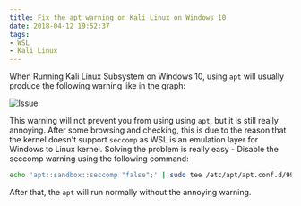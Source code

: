 ```yaml
---
title: Fix the apt warning on Kali Linux on Windows 10
date: 2018-04-12 19:52:37
tags:
- WSL
- Kali Linux
---
```

When Running Kali Linux Subsystem on Windows 10, using `apt` will usually produce the following warning like in the graph:

![Issue](/images/wsl-kali-fix.png)

This warning will not prevent you from using using `apt`, but it is still really annoying. After some browsing and checking, this is due to the reason that the kernel doesn't support `seccomp` as WSL is an emulation layer for Windows to Linux kernel. 
Solving the problem is really easy - Disable the seccomp warning using the following command:

```sh
echo 'apt::sandbox::seccomp "false";' | sudo tee /etc/apt/apt.conf.d/999seccomp
```

After that, the `apt` will run normally without the annoying warning.